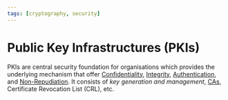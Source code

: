```yaml
---
tags: [cryptography, security]
---
```


# Public Key Infrastructures (PKIs)

PKIs are central security foundation for organisations which provides the
underlying mechanism that offer [Confidentiality](202210022150.md), [Integrity](202210022154.md),
[Authentication](202210022151.md), and [Non-Repudiation](202210022159.md).
It consists of *key generation and management*, [CAs](202210122233.md),
Certificate Revocation List (CRL), etc.
